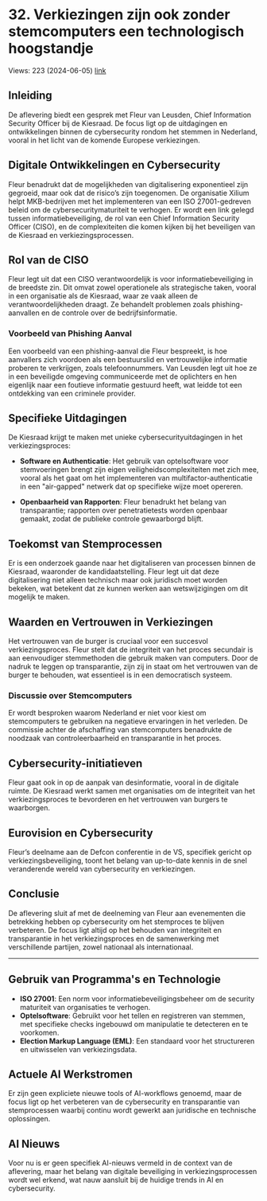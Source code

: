 # 32. Verkiezingen zijn ook zonder stemcomputers een technologisch hoogstandje
Views: 223 (2024-06-05) [link](https://www.youtube.com/watch?v=q2Il5rNRly8)


 ## Inleiding
De aflevering biedt een gesprek met Fleur van Leusden, Chief Information Security Officer bij de Kiesraad. De focus ligt op de uitdagingen en ontwikkelingen binnen de cybersecurity rondom het stemmen in Nederland, vooral in het licht van de komende Europese verkiezingen.

## Digitale Ontwikkelingen en Cybersecurity
Fleur benadrukt dat de mogelijkheden van digitalisering exponentieel zijn gegroeid, maar ook dat de risico’s zijn toegenomen. De organisatie Xilium helpt MKB-bedrijven met het implementeren van een ISO 27001-gedreven beleid om de cybersecuritymaturiteit te verhogen. Er wordt een link gelegd tussen informatiebeveiliging, de rol van een Chief Information Security Officer (CISO), en de complexiteiten die komen kijken bij het beveiligen van de Kiesraad en verkiezingsprocessen. 

## Rol van de CISO
Fleur legt uit dat een CISO verantwoordelijk is voor informatiebeveiliging in de breedste zin. Dit omvat zowel operationele als strategische taken, vooral in een organisatie als de Kiesraad, waar ze vaak alleen de verantwoordelijkheden draagt. Ze behandelt problemen zoals phishing-aanvallen en de controle over de bedrijfsinformatie.

### Voorbeeld van Phishing Aanval
Een voorbeeld van een phishing-aanval die Fleur bespreekt, is hoe aanvallers zich voordoen als een bestuurslid en vertrouwelijke informatie proberen te verkrijgen, zoals telefoonnummers. Van Leusden legt uit hoe ze in een beveiligde omgeving communiceerde met de oplichters en hen eigenlijk naar een foutieve informatie gestuurd heeft, wat leidde tot een ontdekking van een criminele provider.

## Specifieke Uitdagingen
De Kiesraad krijgt te maken met unieke cybersecurityuitdagingen in het verkiezingsproces:

- **Software en Authenticatie**: Het gebruik van optelsoftware voor stemvoeringen brengt zijn eigen veiligheidscomplexiteiten met zich mee, vooral als het gaat om het implementeren van multifactor-authenticatie in een "air-gapped" netwerk dat op specifieke wijze moet opereren. 

- **Openbaarheid van Rapporten**: Fleur benadrukt het belang van transparantie; rapporten over penetratietests worden openbaar gemaakt, zodat de publieke controle gewaarborgd blijft.

## Toekomst van Stemprocessen
Er is een onderzoek gaande naar het digitaliseren van processen binnen de Kiesraad, waaronder de kandidaatstelling. Fleur legt uit dat deze digitalisering niet alleen technisch maar ook juridisch moet worden bekeken, wat betekent dat ze kunnen werken aan wetswijzigingen om dit mogelijk te maken.

## Waarden en Vertrouwen in Verkiezingen
Het vertrouwen van de burger is cruciaal voor een succesvol verkiezingsproces. Fleur stelt dat de integriteit van het proces secundair is aan eenvoudiger stemmethoden die gebruik maken van computers. Door de nadruk te leggen op transparantie, zijn zij in staat om het vertrouwen van de burger te behouden, wat essentieel is in een democratisch systeem.

### Discussie over Stemcomputers
Er wordt besproken waarom Nederland er niet voor kiest om stemcomputers te gebruiken na negatieve ervaringen in het verleden. De commissie achter de afschaffing van stemcomputers benadrukte de noodzaak van controleerbaarheid en transparantie in het proces.

## Cybersecurity-initiatieven
Fleur gaat ook in op de aanpak van desinformatie, vooral in de digitale ruimte. De Kiesraad werkt samen met organisaties om de integriteit van het verkiezingsproces te bevorderen en het vertrouwen van burgers te waarborgen.

## Eurovision en Cybersecurity
Fleur’s deelname aan de Defcon conferentie in de VS, specifiek gericht op verkiezingsbeveiliging, toont het belang van up-to-date kennis in de snel veranderende wereld van cybersecurity en verkiezingen.

## Conclusie
De aflevering sluit af met de deelneming van Fleur aan evenementen die betrekking hebben op cybersecurity om het stemproces te blijven verbeteren. De focus ligt altijd op het behouden van integriteit en transparantie in het verkiezingsproces en de samenwerking met verschillende partijen, zowel nationaal als internationaal.

--- 

## Gebruik van Programma's en Technologie
- **ISO 27001**: Een norm voor informatiebeveiligingsbeheer om de security maturiteit van organisaties te verhogen.
- **Optelsoftware**: Gebruikt voor het tellen en registreren van stemmen, met specifieke checks ingebouwd om manipulatie te detecteren en te voorkomen.
- **Election Markup Language (EML)**: Een standaard voor het structureren en uitwisselen van verkiezingsdata.

## Actuele AI Werkstromen
Er zijn geen expliciete nieuwe tools of AI-workflows genoemd, maar de focus ligt op het verbeteren van de cybersecurity en transparantie van stemprocessen waarbij continu wordt gewerkt aan juridische en technische oplossingen.

## AI Nieuws
Voor nu is er geen specifiek AI-nieuws vermeld in de context van de aflevering, maar het belang van digitale beveiliging in verkiezingsprocessen wordt wel erkend, wat nauw aansluit bij de huidige trends in AI en cybersecurity.